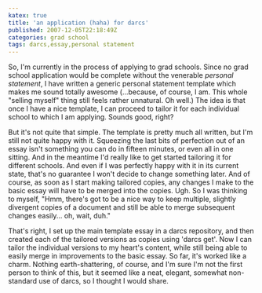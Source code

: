 ```yaml
---
katex: true
title: 'an application (haha) for darcs'
published: 2007-12-05T22:18:49Z
categories: grad school
tags: darcs,essay,personal statement
---
```


So, I'm currently in the process of applying to grad schools.  Since no grad school application would be complete without the venerable <i>personal statement</i>, I have written a generic personal statement template which makes me sound totally awesome (...because, of course, I am. This whole "selling myself" thing still feels rather unnatural. Oh well.)  The idea is that once I have a nice template, I can proceed to tailor it for each individual school to which I am applying.  Sounds good, right?

But it's not quite that simple.  The template is pretty much all written, but I'm still not quite happy with it. Squeezing the last bits of perfection out of an essay isn't something you can do in fifteen minutes, or even all in one sitting.  And in the meantime I'd really like to get started tailoring it for different schools.  And even if I was perfectly happy with it in its current state, that's no guarantee I won't decide to change something later.  And of course, as soon as I start making tailored copies, any changes I make to the basic essay will have to be merged into the copies.  Ugh.  So I was thinking to myself, "Hmm, there's got to be a nice way to keep multiple, slightly divergent copies of a document and still be able to merge subsequent changes easily...  oh, wait, duh."

That's right, I set up the main template essay in a darcs repository, and then created each of the tailored versions as copies using 'darcs get'.  Now I can tailor the individual versions to my heart's content, while still being able to easily merge in improvements to the basic essay.  So far, it's worked like a charm.  Nothing earth-shattering, of course, and I'm sure I'm not the first person to think of this, but it seemed like a neat, elegant, somewhat non-standard use of darcs, so I thought I would share.

